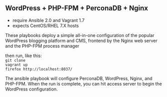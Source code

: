 ## WordPress + PHP-FPM + PerconaDB + Nginx

- require Ansible 2.0 and Vagrant 1.7
- expects CentOS/RHEL 7.X hosts

These playbooks deploy a simple all-in-one configuration of the popular WordPress blogging platform and CMS, frontend by the Nginx web server and the PHP-FPM process manager

then run, like this:  
	`git clone`  
	`vagrant up`  
	`firefox http://localhost:8037/`  

The ansible playbook will configure PerconaDB, WordPress, Nginx, and PHP-FPM. When the run is complete, you can hit access server to begin the WordPress configuration.
